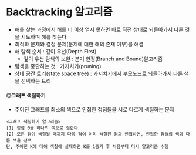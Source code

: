 # Backtracking 알고리즘
* 해를 찾는 과정에서 해를 더 이상 얻지 못하면 바로 직전 상태로 되돌아가서 다른 것을 시도하며 해를 찾는다
* 최적화 문제와 결정 문제(문제에 대한 해의 존재 여부)를 해결
* 해 탐색 순서 : 깊이 우선(Depth First)
  * 깊이 우선 탐색의 보완 : 분기 한정(Branch and Bound)알고리즘
* 탐색을 중단하는 것 : 가지치기(pruning)
* 상태 공간 트리(state space tree) : 가지치기에서 부모노드로 되돌아가서 다른 색을 선택하는 트리

#### ◎그래프 색칠하기
* 주어진 그래프를 최소의 색으로 인접한 정점들을 서로 다르게 색칠하는 문제
```
<그래프 색칠하기 알고리즘>
[1] 정점 0을 하나의 색으로 칠한다
[2] 모든 점이 색칠될 때까지 다음 점이 이미 색칠된 점과 인접하면, 인접한 점들의 색과 다른 색을 선택
단, 주어진 K에 대해 색칠에 실패하면 K를 1증가 후 처음부터 다시 알고리즘 수행
```
